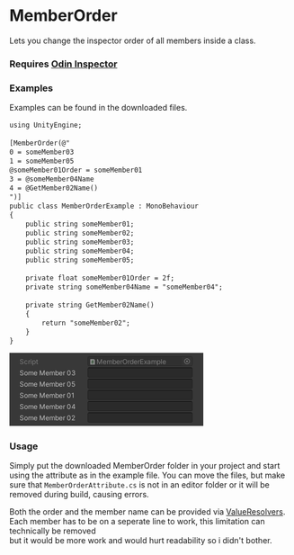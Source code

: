 # MemberOrder

Lets you change the inspector order of all members inside a class.

### Requires [Odin Inspector](https://odininspector.com/)

### Examples
Examples can be found in the downloaded files.

```CSharp
using UnityEngine;

[MemberOrder(@"
0 = someMember03
1 = someMember05
@someMember01Order = someMember01
3 = @someMember04Name
4 = @GetMember02Name()
")]
public class MemberOrderExample : MonoBehaviour
{
    public string someMember01;
    public string someMember02;
    public string someMember03;
    public string someMember04;
    public string someMember05;

    private float someMember01Order = 2f;
    private string someMember04Name = "someMember04";

    private string GetMember02Name()
    {
        return "someMember02";
    }
}
```

![](Example.png)

### Usage
Simply put the downloaded MemberOrder folder in your project
and start using the attribute as in the example file.
You can move the files, but make sure that `MemberOrderAttribute.cs`
is not in an editor folder or it will be removed during build, causing errors.

Both the order and the member name can be provided via [ValueResolvers].  
Each member has to be on a seperate line to work, this limitation can technically be removed  
but it would be more work and would hurt readability so i didn't bother.

[ValueResolvers]: https://odininspector.com/documentation/sirenix.odininspector.editor.valueresolvers.valueresolver-1
